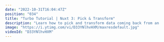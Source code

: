 ```yaml
---
date: "2022-10-31T16:04:47Z"
position: "034"
title: "Turbo Tutorial | Nuxt 3: Pick & Transform"
description: "Learn how to pick and transform data coming back from an API call in Nuxt 3\n\nFind the code for this tutorial here: https://github.com/Turbo-Tutorials/Nuxt3-turbos/tree/main/nuxt3-fetch-pick-transform\n\nVisit https://turbo-tutorials.dev/tutorials/turbo-tutorial-or-nuxt-3-pick-and-transform/ for more info.\n\nBrowse more tutorials here: https://turbo-tutorials.dev"
image: "https://i.ytimg.com/vi/D33YNlhvHXM/maxresdefault.jpg"
videoId: "D33YNlhvHXM"
---
```


